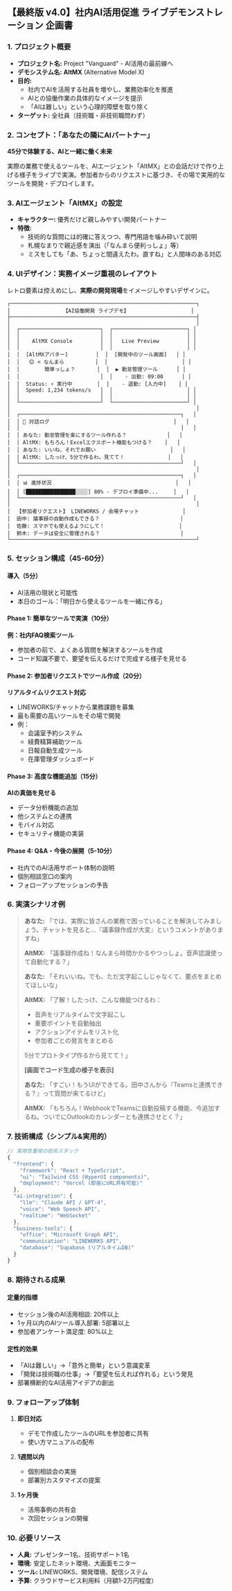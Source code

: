 ## **【最終版 v4.0】社内AI活用促進 ライブデモンストレーション 企画書**

### **1. プロジェクト概要**

* **プロジェクト名:** Project "Vanguard" - AI活用の最前線へ
* **デモシステム名:** **AltMX** (Alternative Model X)
* **目的:**
  * 社内でAIを活用する社員を増やし、業務効率化を推進
  * AIとの協働作業の具体的なイメージを提示
  * 「AIは難しい」という心理的障壁を取り除く
* **ターゲット:** 全社員（技術職・非技術職問わず）

### **2. コンセプト：「あなたの隣にAIパートナー」**

**45分で体験する、AIと一緒に働く未来**

実際の業務で使えるツールを、AIエージェント「AltMX」との会話だけで作り上げる様子をライブで実演。参加者からのリクエストに基づき、その場で実用的なツールを開発・デプロイします。

### **3. AIエージェント「AltMX」の設定**

* **キャラクター:** 優秀だけど親しみやすい開発パートナー
* **特徴:** 
  * 技術的な質問には的確に答えつつ、専門用語を噛み砕いて説明
  * 札幌なまりで親近感を演出（「なんまら便利っしょ」等）
  * ミスをしても「あ、ちょっと間違えたわ。直すね」と人間味のある対応

### **4. UIデザイン：実務イメージ重視のレイアウト**

レトロ要素は控えめにし、**実際の開発現場**をイメージしやすいデザインに。

```
┌────────────────────────────────────────────────────────────┐
│                 【AI協働開発 ライブデモ】                    │
├────────────────────────────────────────────────────────────┤
│                                                            │
│  ┌──────────────────────────┐  ┌────────────────────────┐ │
│  │                          │  │                        │ │
│  │    AltMX Console         │  │   Live Preview         │ │
│  │                          │  │                        │ │
│  │  [AltMXアバター]         │  │  [開発中のツール画面]   │ │
│  │   😊 < なんまら          │  │                        │ │
│  │        簡単っしょ？       │  │  ▶ 勤怠管理ツール      │ │
│  │                          │  │    - 出勤: 09:00      │ │
│  │  Status: ⚡ 実行中        │  │    - 退勤: [入力中]    │ │
│  │  Speed: 1,234 tokens/s   │  │                        │ │
│  │                          │  │                        │ │
│  └──────────────────────────┘  └────────────────────────┘ │
│                                                            │
│  ┌────────────────────────────────────────────────────┐   │
│  │ 💬 対話ログ                                        │   │
│  │                                                    │   │
│  │ あなた: 勤怠管理を楽にするツール作れる？             │   │
│  │ AltMX: もちろん！Excelエクスポート機能もつける？    │   │
│  │ あなた: いいね、それでお願い                        │   │
│  │ AltMX: したっけ、5分で作るわ。見てて！              │   │
│  └────────────────────────────────────────────────────┘   │
│                                                            │
│  ┌────────────────────────────────────────────────────┐   │
│  │ 📊 進捗状況                                        │   │
│  │ [████████████████░░░░] 80% - デプロイ準備中...     │   │
│  └────────────────────────────────────────────────────┘   │
│                                                            │
│  【参加者リクエスト】 LINEWORKS / 会場チャット              │
│  田中: 議事録の自動作成もできる？                          │
│  佐藤: スマホでも使えるようにして！                        │
│  鈴木: データは安全に管理される？                          │
└────────────────────────────────────────────────────────────┘
```

### **5. セッション構成（45-60分）**

#### **導入（5分）**
- AI活用の現状と可能性
- 本日のゴール：「明日から使えるツールを一緒に作る」

#### **Phase 1: 簡単なツールで実演（10分）**
**例：社内FAQ検索ツール**
- 参加者の前で、よくある質問を解決するツールを作成
- コード知識不要で、要望を伝えるだけで完成する様子を見せる

#### **Phase 2: 参加者リクエストでツール作成（20分）**
**リアルタイムリクエスト対応**
- LINEWORKS/チャットから業務課題を募集
- 最も需要の高いツールをその場で開発
- 例：
  - 会議室予約システム
  - 経費精算補助ツール
  - 日報自動生成ツール
  - 在庫管理ダッシュボード

#### **Phase 3: 高度な機能追加（15分）**
**AIの真価を見せる**
- データ分析機能の追加
- 他システムとの連携
- モバイル対応
- セキュリティ機能の実装

#### **Phase 4: Q&A・今後の展開（5-10分）**
- 社内でのAI活用サポート体制の説明
- 個別相談窓口の案内
- フォローアップセッションの予告

### **6. 実演シナリオ例**

> **あなた:** 「では、実際に皆さんの業務で困っていることを解決してみましょう。チャットを見ると...『議事録作成が大変』というコメントがありますね」
>
> **AltMX:** 「議事録作成ね！なんまら時間かかるやつっしょ。音声認識使って自動化する？」
>
> **あなた:** 「それいいね。でも、ただ文字起こしじゃなくて、要点をまとめてほしいな」
>
> **AltMX:** 「了解！したっけ、こんな機能つけるわ：
> - 音声をリアルタイムで文字起こし
> - 重要ポイントを自動抽出
> - アクションアイテムをリスト化
> - 参加者ごとの発言をまとめる
> 
> 5分でプロトタイプ作るから見てて！」
>
> **[画面でコード生成の様子を表示]**
>
> **あなた:** 「すごい！もうUIができてる。田中さんから『Teamsと連携できる？』って質問が来てるけど」
>
> **AltMX:** 「もちろん！WebhookでTeamsに自動投稿する機能、今追加するね。ついでにOutlookのカレンダーとも連携させとく？」

### **7. 技術構成（シンプル&実用的）**

```javascript
// 実用性重視の技術スタック
{
  "frontend": {
    "framework": "React + TypeScript",
    "ui": "Tailwind CSS (HyperUI components)",
    "deployment": "Vercel (即座にURL共有可能)"
  },
  "ai-integration": {
    "llm": "Claude API / GPT-4",
    "voice": "Web Speech API",
    "realtime": "WebSocket"
  },
  "business-tools": {
    "office": "Microsoft Graph API",
    "communication": "LINEWORKS API",
    "database": "Supabase (リアルタイムDB)"
  }
}
```

### **8. 期待される成果**

#### **定量的指標**
- セッション後のAI活用相談: 20件以上
- 1ヶ月以内のAIツール導入部署: 5部署以上
- 参加者アンケート満足度: 80%以上

#### **定性的効果**
- 「AIは難しい」→「意外と簡単」という意識変革
- 「開発は技術職の仕事」→「要望を伝えれば作れる」という発見
- 部署横断的なAI活用アイデアの創出

### **9. フォローアップ体制**

1. **即日対応**
   - デモで作成したツールのURLを参加者に共有
   - 使い方マニュアルの配布

2. **1週間以内**
   - 個別相談会の実施
   - 部署別カスタマイズの提案

3. **1ヶ月後**
   - 活用事例の共有会
   - 次回セッションの開催

### **10. 必要リソース**

- **人員:** プレゼンター1名、技術サポート1名
- **環境:** 安定したネット環境、大画面モニター
- **ツール:** LINEWORKS、開発環境、配信システム
- **予算:** クラウドサービス利用料（月額1-2万円程度）
